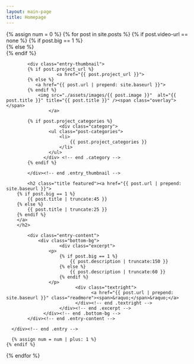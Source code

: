 ```yaml
---
layout: main-page
title: Homepage
---
```



<!-- <p class="whitetext">Enter a search term below to filter the projects and resources:<p>
<p><input type="text" class="quicksearch" placeholder="Search" /></p> -->

<div class="grid">
 {% assign num = 0 %}
  {% for post in site.posts %}
    {% if post.video-url == none %}
      {% if post.big == 1 %}
          <div class="entry entry-big">
      {% else %}
          <div class="entry entry-small">
      {% endif %}

  			<div class="entry-thumbnail">
            {% if post.project_url %}
    				   <a href="{{ post.project_url }}">
            {% else %}
               <a href="{{ post.url | prepend: site.baseurl }}">
            {% endif %}
                <img src="./assets/images/{{ post.image }}"  alt="{{ post.title }}" title="{{ post.title }}" /><span class="overlay"></span>
    				</a>

            {% if post.project_categories %}
          				<div class="category">
                    <ul class="post-categories">
                        <li>
                            {{ post.project_categories }}
                        </li>
                    </ul>
                  </div> <!-- end .category -->
            {% endif %}

  			</div><!-- end .entry_thumbnail -->

  			<h2 class="title featured"><a href="{{ post.url | prepend: site.baseurl }}">
        {% if post.big == 1 %}
            {{ post.title | truncate:45 }}
        {% else %}
            {{ post.title | truncate:25 }}
        {% endif %}
        </a>
        </h2>

  			<div class="entry-content">
  			    <div class="bottom-bg">
  					    <div class="excerpt">        
                    <p>
                        {% if post.big == 1 %}
                            {{ post.description | truncate:150 }}
                        {% else %}
                            {{ post.description | truncate:60 }}
                        {% endif %}
                    </p>
  						      <div class="textright">
  							        <a href="{{ post.url | prepend: site.baseurl }}" class="readmore"><span>&raquo;</span>&raquo;</a>
  						      </div><!-- end .textright -->
  					    </div><!-- end .excerpt -->
  				  </div><!-- end .bottom-bg -->
  			</div><!-- end .entry-content -->

      </div><!-- end .entry -->

      {% assign num = num | plus: 1 %}
    {% endif %}
  {% endfor %}
</div>

<script type="text/javascript">
// quick search regex
var qsRegex;
// init Isotope
var $grid = jQuery('.grid').isotope({
  itemSelector: '.entry',
  layoutMode: 'masonry',
  masonry: {
    columnWidth: 236,
    gutter: 8
  },
  filter: function() {
    return qsRegex ? jQuery(this).text().match( qsRegex ) : true;
  }
});
// use value of search field to filter
var $quicksearch = jQuery('.quicksearch').keyup( debounce( function() {
  qsRegex = new RegExp( $quicksearch.val(), 'gi' );
  $grid.isotope();
}, 200 ) );
// debounce so filtering doesn't happen every millisecond
function debounce( fn, threshold ) {
  var timeout;
  return function debounced() {
    if ( timeout ) {
      clearTimeout( timeout );
    }
    function delayed() {
      fn();
      timeout = null;
    }
    timeout = setTimeout( delayed, threshold || 100 );
  }
}

</script>
